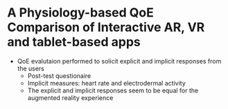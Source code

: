 # A Physiology-based QoE Comparison of Interactive AR, VR and tablet-based apps

* QoE evalutaion performed to solicit explicit and implicit responses from the users
    * Post-test questionaire
    * Implicit measures: heart rate and electrodermal activity
    * The explicit and implicit responses seem to be equal for the augmented reality experience
